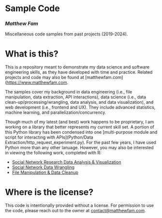 Sample Code
==

### *Matthew Fam*

Miscellaneous code samples from past projects (2019-2024).

What is this?
==
This is a repository meant to demonstrate my data science and software engineering skills, as they have developed with time and practice. Related projects and code may also be found at [matthewfam.com](https://www.matthewfam.com.

The samples cover my background in data engineering (i.e., file manipulation, data extraction, API interactions), data science (i.e., data clean-up/processing/wrangling, data analysis, and data visualization), and web development (i.e., frontend and UX). They include advanced statistics, machine learning, and parallelization/concurrency.

Though much of my latest (and best) work happens to be proprietary, I am working on a library that better represents my current skill set. A portion of this Python library has been condensed into one [multi-purpose module and script for interacting with APIs](Python/Data Extraction/http_request_experiment.py). For the past few years, I have used Python more than any other lanuage. However, you may also be interested in viewing the following work, completed with R:

- [Social Network Research Data Analysis & Visualization](https://www.matthewfam.com/code/Comparing-Online-and-In-Person-Centrality)
- [Social Network Data Wrangling](https://www.matthewfam.com/code/Network-Data-Prep)
- [File Manipulation & Data Cleanup](https://www.matthewfam.com/code/Hof-Lab-Data-Analysis)


Where is the license?
==
This code is intentionally provided without a license. For permission to use the code, please reach out to the owner at <contact@matthewfam.com>.
